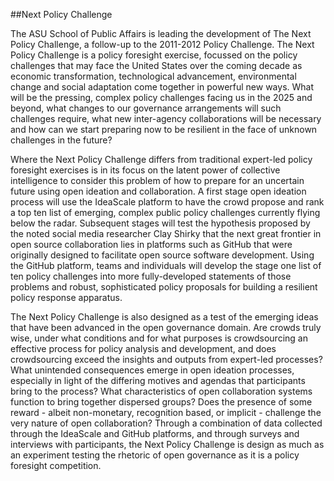 ##Next Policy Challenge

The ASU School of Public Affairs is leading the development of The Next Policy Challenge, a follow-up to the 2011-2012 Policy Challenge. The Next Policy Challenge is a policy foresight exercise, focussed on the policy challenges that may face the United States over the coming decade as economic transformation, technological advancement, environmental change and social adaptation come together in powerful new ways. What will be the pressing, complex policy challenges facing us in the 2025 and beyond, what changes to our governance arrangements will such challenges require, what new inter-agency collaborations will be necessary and how can we start preparing now to be resilient in the face of unknown challenges in the future?

Where the Next Policy Challenge differs from traditional expert-led policy foresight exercises is in its focus on the latent power of collective intelligence to consider this problem of how to prepare for an uncertain future using open ideation and collaboration. A first stage open ideation process will use the IdeaScale platform to have the crowd propose and rank a top ten list of emerging, complex public policy challenges currently flying below the radar. Subsequent stages will test the hypothesis proposed by the noted social media researcher Clay Shirky that the next great frontier in open source collaboration lies in platforms such as GitHub that were originally designed to facilitate open source software development. Using the GitHub platform, teams and individuals will develop the stage one list of ten policy challenges into more fully-developed statements of those problems and robust, sophisticated policy proposals for building a resilient policy response apparatus.

The Next Policy Challenge is also designed as a test of the emerging ideas that have been advanced in the open governance domain. Are crowds truly wise, under what conditions and for what purposes is crowdsourcing an effective process for policy analysis and development, and does crowdsourcing exceed the insights and outputs from expert-led processes? What unintended consequences emerge in open ideation processes, especially in light of the differing motives and agendas that participants bring to the process? What characteristics of open collaboration systems function to bring together dispersed groups? Does the presence of some reward - albeit non-monetary, recognition based, or implicit - challenge the very nature of open collaboration? Through a combination of data collected through the IdeaScale and GitHub platforms, and through surveys and interviews with participants, the Next Policy Challenge is design as much as an experiment testing the rhetoric of open governance as it is a policy foresight competition.
